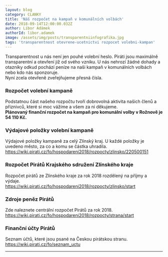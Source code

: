 ```yaml
---
layout: blog
category: CLANKY
title: 'Náš rozpočet na kampaň v komunálních volbách'
date: 2018-09-14T12:00:00.032Z
author: Libor Adámek
authorId: libor.adamek
image: /assets/img/posts/transparentniinfografika.jpg
tags: 'transparentnost otevrene-ucetnictvi rozpocet volebni-kampan'
---
```

Transparentnost u nás není jen pouhé volební heslo. Piráti jsou maximálně transparentní a otevření již od svého vzniku. 
U nás nehrozí žádné dohady a otazníky odkud pochází peníze na naši kampaň v komunálních volbách nebo kdo nás sponzoruje.<br /> 
Nyní zcela otevřeně zveřejňujeme přesná čísla.


### Rozpočet volební kampaně
Podstatnou část našeho rozpočtu tvoří dobrovolná aktivita našich členů a přiznivců, které si moc vážíme a všem za ni děkujeme.<br />
**Plánovaný finanční rozpočet na kampaň pro komunální volby v Rožnově je 54 110 Kč.**<br />


### Výdajové položky volební kampaně
Výdajové položky kampaně za celý Zlínský kraj. U každé položky je uvedeno město, za co a komu se částka uhradila.<br />
https://wiki.pirati.cz/fo/hospodareni2018/rozpocty/zlinsko/220500151<br />


### Rozpočet Pirátů Krajského sdružení Zlínského kraje
Rozpočet pirátů ze Zlínského kraje za rok 2018 rozdělený na příjmy a výdaje.<br />
https://wiki.pirati.cz/fo/hospodareni2018/rozpocty/zlinsko/start<br />


### Zdroje peněz Pirátů
Zde naleznete centrální rozpočet Pirátů za rok 2018.<br />
https://wiki.pirati.cz/fo/hospodareni2018/rozpocty/strana/start<br />


### Finanční účty Pirátů
Seznam účtů, které jsou psané na Českou pirátskou stranu.<br />
https://wiki.pirati.cz/fo/seznam_uctu

- - -

